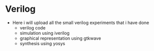 # Verilog

* Here i will upload all the small verilog experiments that i have done 
    * verilog code
    * simulation using iverilog
    * graphical representation using gtkwave
    * synthesis using yosys